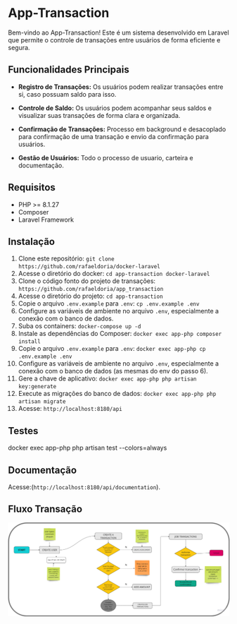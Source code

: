 # App-Transaction

Bem-vindo ao App-Transaction! Este é um sistema desenvolvido em Laravel que permite o controle de transações entre usuários de forma eficiente e segura.

## Funcionalidades Principais

- **Registro de Transações:** Os usuários podem realizar transações entre si, caso possuam saldo para isso.
   
- **Controle de Saldo:** Os usuários podem acompanhar seus saldos e visualizar suas transações de forma clara e organizada.

- **Confirmação de Transações:** Processo em background e desacoplado para confirmação de uma transação e envio da confirmação para usuários.

- **Gestão de Usuários:** Todo o processo de usuario, carteira e documentação.

## Requisitos

- PHP >= 8.1.27
- Composer
- Laravel Framework

## Instalação

1. Clone este repositório: `git clone https://github.com/rafaeldoria/docker-laravel`
2. Acesse o diretório do docker: `cd app-transaction docker-laravel`
3. Clone o código fonto do projeto de transações: `https://github.com/rafaeldoria/app_transaction`
4. Acesse o diretório do projeto: `cd app-transaction`
5. Copie o arquivo `.env.example` para `.env`: `cp .env.example .env`
6. Configure as variáveis de ambiente no arquivo `.env`, especialmente a conexão com o banco de dados. 
7. Suba os containers: `docker-compose up -d` 
8. Instale as dependências do Composer: `docker exec app-php composer install`
9. Copie o arquivo `.env.example` para `.env`: `docker exec app-php cp .env.example .env`
10. Configure as variáveis de ambiente no arquivo `.env`, especialmente a conexão com o banco de dados (as mesmas do env do passo 6).
11. Gere a chave de aplicativo: `docker exec app-php php artisan key:generate`
12. Execute as migrações do banco de dados: `docker exec app-php php artisan migrate`
13. Acesse: `http://localhost:8180/api`

## Testes

docker exec app-php php artisan test --colors=always

## Documentação

Acesse:(`http://localhost:8180/api/documentation`).

## Fluxo Transação
![alt text](image-2.png)
